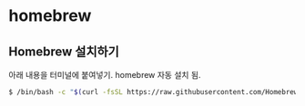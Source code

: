 # homebrew



## Homebrew 설치하기

아래 내용을 터미널에 붙여넣기. homebrew 자동 설치 됨.

```zsh
$ /bin/bash -c "$(curl -fsSL https://raw.githubusercontent.com/Homebrew/install/master/install.sh)"
```


